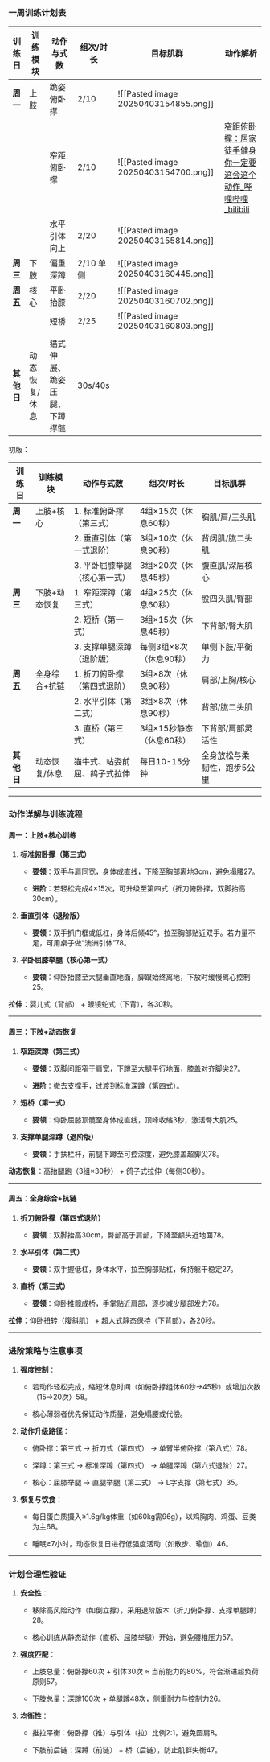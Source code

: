 



### **一周训练计划表**

| **训练日** | **训练模块** | **动作与式数**      | **组次/时长** | **目标肌群**                             | 动作解析                                                                                                                            |
| ------- | -------- | -------------- | --------- | ------------------------------------ | ------------------------------------------------------------------------------------------------------------------------------- |
| **周一**  | 上肢       | 跪姿俯卧撑          | 2/10      | ![[Pasted image 20250403154855.png]] |                                                                                                                                 |
|         |          | 窄距俯卧撑          | 2/10      | ![[Pasted image 20250403154700.png]] | [窄距俯卧撑：居家徒手健身你一定要这会这个动作_哔哩哔哩_bilibili](https://www.bilibili.com/video/BV1Em411y7EN/?vd_source=ef7a79a9d397bb3255e72c973e38ce01) |
|         |          | 水平引体向上         | 2/20      | ![[Pasted image 20250403155814.png]] |                                                                                                                                 |
| **周三**  | 下肢       | 偏重深蹲           | 2/10 单侧   | ![[Pasted image 20250403160445.png]] |                                                                                                                                 |
| **周五**  | 核心       | 平卧抬膝           | 2/20      | ![[Pasted image 20250403160702.png]] |                                                                                                                                 |
|         |          | 短桥             | 2/25      | ![[Pasted image 20250403160803.png]] |                                                                                                                                 |
|         |          |                |           |                                      |                                                                                                                                 |
| **其他日** | 动态恢复/休息  | 猫式伸展、跪姿压腿、下蹲撑髋 | 30s/40s   |                                      |                                                                                                                                 |





初版：

| **训练日** | **训练模块** | **动作与式数**        | **组次/时长**       | **目标肌群**       |
| ------- | -------- | ---------------- | --------------- | -------------- |
| **周一**  | 上肢+核心    | 1. 标准俯卧撑（第三式）    | 4组×15次（休息60秒）   | 胸肌/肩/三头肌       |
|         |          | 2. 垂直引体（第一式退阶）   | 3组×10次（休息90秒）   | 背阔肌/肱二头肌       |
|         |          | 3. 平卧屈膝举腿（核心第一式） | 3组×20次（休息45秒）   | 腹直肌/深层核心       |
| **周三**  | 下肢+动态恢复  | 1. 窄距深蹲（第三式）     | 4组×25次（休息60秒）   | 股四头肌/臀部        |
|         |          | 2. 短桥（第一式）       | 3组×15次（休息45秒）   | 下背部/臀大肌        |
|         |          | 3. 支撑单腿深蹲（退阶版）   | 每侧3组×8次（休息90秒）  | 单侧下肢/平衡力       |
| **周五**  | 全身综合+抗链  | 1. 折刀俯卧撑（第四式退阶）  | 3组×8次（休息90秒）    | 肩部/上胸/核心       |
|         |          | 2. 水平引体（第二式）     | 3组×8次（休息90秒）    | 背部/肱二头肌        |
|         |          | 3. 直桥（第三式）       | 3组×15秒静态（休息60秒） | 下背部/肩部灵活性      |
| **其他日** | 动态恢复/休息  | 猫牛式、站姿前屈、鸽子式拉伸   | 每日10-15分钟       | 全身放松与柔韧性，跑步5公里 |

---

### **动作详解与训练流程**

#### **周一：上肢+核心训练**

1. **标准俯卧撑（第三式）**
    
    - **要领**：双手与肩同宽，身体成直线，下降至胸部离地3cm，避免塌腰27。
        
    - **进阶**：若轻松完成4×15次，可升级至第四式（折刀俯卧撑，双脚抬高30cm）。
        
2. **垂直引体（退阶版）**
    
    - **要领**：双手抓门框或低杠，身体后倾45°，拉至胸部贴近双手。若力量不足，可用桌子做“澳洲引体”78。
        
3. **平卧屈膝举腿（核心第一式）**
    
    - **要领**：仰卧抬膝至大腿垂直地面，脚跟始终离地，下放时缓慢离心控制25。
        

**拉伸**：婴儿式（背部） + 眼镜蛇式（下背），各30秒。

---

#### **周三：下肢+动态恢复**

1. **窄距深蹲（第三式）**
    
    - **要领**：双脚间距窄于肩宽，下蹲至大腿平行地面，膝盖对齐脚尖27。
        
    - **进阶**：撤去支撑手，过渡到标准深蹲（第四式）。
        
2. **短桥（第一式）**
    
    - **要领**：仰卧屈膝顶髋至身体成直线，顶峰收缩3秒，激活臀大肌25。
        
3. **支撑单腿深蹲（退阶版）**
    
    - **要领**：手扶栏杆，前腿下蹲至可控深度，避免膝盖超脚尖78。
        

**动态恢复**：高抬腿跑（3组×30秒） + 鸽子式拉伸（每侧30秒）。

---

#### **周五：全身综合+抗链**

1. **折刀俯卧撑（第四式退阶）**
    
    - **要领**：双脚抬高30cm，臀部高于肩部，下降至额头近地面78。
        
2. **水平引体（第二式）**
    
    - **要领**：双手握低杠，身体水平，拉至胸部贴杠，保持躯干稳定27。
        
3. **直桥（第三式）**
    
    - **要领**：仰卧推髋成桥，手掌贴近肩部，逐步减少腿部发力78。
        

**拉伸**：仰卧扭转（腹斜肌） + 超人式静态保持（下背部），各20秒。

---

### **进阶策略与注意事项**

1. **强度控制**：
    
    - 若动作轻松完成，缩短休息时间（如俯卧撑组休60秒→45秒）或增加次数（15→20次）58。
        
    - 核心薄弱者优先保证动作质量，避免塌腰或代偿。
        
2. **动作升级路径**：
    
    - 俯卧撑：第三式 → 折刀式（第四式） → 单臂半俯卧撑（第八式）78。
        
    - 深蹲：第三式 → 标准深蹲（第四式） → 单腿深蹲（第六式退阶）27。
        
    - 核心：屈膝举腿 → 直腿举腿（第二式） → L字支撑（第七式）35。
        
3. **恢复与饮食**：
    
    - 每日蛋白质摄入≥1.6g/kg体重（如60kg需96g），以鸡胸肉、鸡蛋、豆类为主68。
        
    - 睡眠≥7小时，动态恢复日进行低强度活动（如散步、瑜伽）46。
        

---

### **计划合理性验证**

1. **安全性**：
    
    - 移除高风险动作（如倒立撑），采用退阶版本（折刀俯卧撑、支撑单腿蹲）28。
        
    - 核心训练从静态动作（直桥、屈膝举腿）开始，避免腰椎压力57。
        
2. **强度匹配**：
    
    - 上肢总量：俯卧撑60次 + 引体30次 ≈ 当前能力的80%，符合渐进超负荷原则57。
        
    - 下肢总量：深蹲100次 + 单腿蹲48次，侧重耐力与控制力26。
        
3. **均衡性**：
    
    - 推拉平衡：俯卧撑（推）与引体（拉）比例2:1，避免圆肩8。
        
    - 下肢前后链：深蹲（前链） + 桥（后链），防止肌群失衡47。